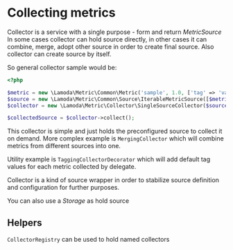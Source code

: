# Collecting metrics

Collector is a service with a single purpose - form and return *MetricSource*
In some cases collector can hold source directly, in other cases 
it can combine, merge, adopt other source in order to create final source. 
Also collector can create source by itself.

So general collector sample would be:

```php
<?php

$metric = new \Lamoda\Metric\Common\Metric('sample', 1.0, ['tag' => 'value']);
$source = new \Lamoda\Metric\Common\Source\IterableMetricSource([$metric]);
$collector = new \Lamoda\Metric\Collector\SingleSourceCollector($source);

$collectedSource = $collector->collect();
```

This collector is simple and just holds the preconfigured source to collect it on demand.
More complex example is `MergingCollector` which will combine metrics from different sources into one.

Utility example is `TaggingCollectorDecorator` which will add default tag values 
for each metric collected by delegate.

Collector is a kind of source wrapper in order to stabilize source definition and configuration for further purposes.

You can also use a *Storage* as hold source

## Helpers

`CollectorRegistry` can be used to hold named collectors
